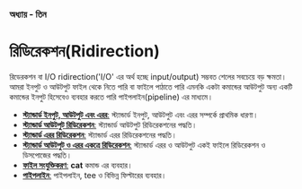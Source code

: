 ### অধ্যায় - তিন ###
# রিডিরেকশন(Ridirection) #

রিডেরকশন বা I/O ridirection('I/O' এর অর্থ হচ্ছে input/output) সম্ভবত শেলের সবচেয়ে বড় ক্ষমতা। আমরা ইনপুট ও আউটপুট ফাইল থেকে নিতে পারি বা ফাইলে পাঠাতে পারি এমনকি একটা কমান্ডের আউটপুট অন্য একটি কমান্ডের ইনপুট হিসেবেও ব্যবহার করতে পারি পাইপলাইন(pipeline) এর মাধ্যমে।

*  [**স্ট্যান্ডার্ড ইনপুট, আউটপুট এবং এরর**:](1.3.1.stdioe.md) স্ট্যান্ডার্ড ইনপুট, আউটপুট এবং এরর সম্পর্কে প্রাথমিক ধারণা।
*  [**স্ট্যান্ডার্ড আউটপুট রিডিরেকশন**:](1.3.2.stdordrct.md) স্ট্যান্ডার্ড আউটপুট রিডিরেকশনের পদ্ধতি।
*  [**স্ট্যান্ডার্ড এরর রিডিরেকশন**:](1.3.3.stderdrct.md) স্ট্যান্ডার্ড এরর রিডিরেকশনের পদ্ধতি।
*  [**স্ট্যান্ডার্ড আউটপুট ও এরর একত্রে রিডিরেকশন**:](1.3.4.bothrdrct.md) স্ট্যান্ডার্ড এরর ও আউটপুট একই ফাইলে রিডিরেকশন ও ডিসপোজের পদ্ধতি।
*  [**ফাইল সংযুক্তিকরণ**:](1.3.5.cat.md) **cat** কমান্ড এর ব্যবহার।
*  [**পাইপলাইন**:](1.3.6.pipelines.md) পাইপলাইন, tee ও বিভিন্ন ফিল্টারের ব্যবহার।